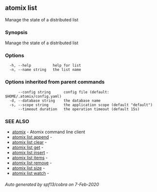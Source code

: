 ## atomix list

Manage the state of a distributed list

### Synopsis

Manage the state of a distributed list

### Options

```
  -h, --help          help for list
  -n, --name string   the list name
```

### Options inherited from parent commands

```
      --config string      config file (default: $HOME/.atomix/config.yaml)
  -d, --database string    the database name
  -s, --scope string       the application scope (default "default")
      --timeout duration   the operation timeout (default 15s)
```

### SEE ALSO

* [atomix](atomix.md)	 - Atomix command line client
* [atomix list append](atomix_list_append.md)	 - 
* [atomix list clear](atomix_list_clear.md)	 - 
* [atomix list get](atomix_list_get.md)	 - 
* [atomix list insert](atomix_list_insert.md)	 - 
* [atomix list items](atomix_list_items.md)	 - 
* [atomix list remove](atomix_list_remove.md)	 - 
* [atomix list size](atomix_list_size.md)	 - 
* [atomix list watch](atomix_list_watch.md)	 - 

###### Auto generated by spf13/cobra on 7-Feb-2020
